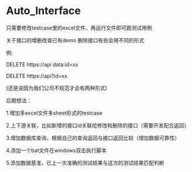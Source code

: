 # Auto_Interface
只需要修改testcase里的excel文件，再运行文件即可跑测试用例

关于接口的增删改查已有demo
删除接口有些会用不同的形式

例:

DELETE https://api data:id=xx

DELETE https://api?id=xx

(还是说因为我们公司不规范才会有两种形式)


后期想法：

1.增加多excel文件多sheet形式的testcase

2.上下游关联，比如新增的接口id关联给修改和删除的接口（需要开发配合返回）

3.增加数据库查询，根据自己的查询返回与接口返回比较（增加数据可靠性）

4.添加一个bat文件在windows双击执行脚本

5.添加数据基准，已上一次准确的测试结果与这次的测试结果匹配判断


